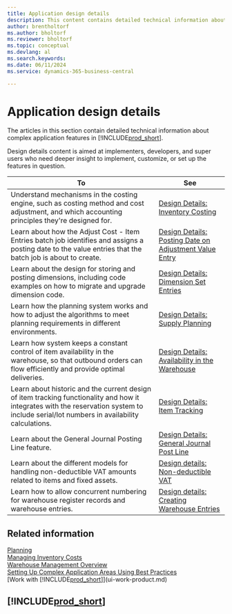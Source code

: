 ```yaml
---
title: Application design details
description: This content contains detailed technical information about complex application features in Business Central.
author: brentholtorf
ms.author: bholtorf
ms.reviewer: bholtorf
ms.topic: conceptual
ms.devlang: al
ms.search.keywords:
ms.date: 06/11/2024
ms.service: dynamics-365-business-central

---
```

# Application design details

The articles in this section contain detailed technical information about complex application features in [!INCLUDE[prod_short](includes/prod_short.md)].  

Design details content is aimed at implementers, developers, and super users who need deeper insight to implement, customize, or set up the features in question.  

|**To**|**See**|  
|------------|-------------|  
|Understand mechanisms in the costing engine, such as costing method and cost adjustment, and which accounting principles they're designed for.|[Design Details: Inventory Costing](design-details-inventory-costing.md)|  
|Learn about how the Adjust Cost - Item Entries batch job identifies and assigns a posting date to the value entries that the batch job is about to create.|[Design Details: Posting Date on Adjustment Value Entry](design-details-inventory-adjustment-value-entry-posting-date.md)|
|Learn about the design for storing and posting dimensions, including code examples on how to migrate and upgrade dimension code.|[Design Details: Dimension Set Entries](design-details-dimension-set-entries-overview.md)|
|Learn how the planning system works and how to adjust the algorithms to meet planning requirements in different environments.|[Design Details: Supply Planning](design-details-supply-planning.md)|  
|Learn how system keeps a constant control of item availability in the warehouse, so that outbound orders can flow efficiently and provide optimal deliveries.|[Design Details: Availability in the Warehouse](design-details-availability-in-the-warehouse.md)|
|Learn about historic and the current design of item tracking functionality and how it integrates with the reservation system to include serial/lot numbers in availability calculations.|[Design Details: Item Tracking](design-details-item-tracking.md)|  
|Learn about the General Journal Posting Line feature.|[Design Details: General Journal Post Line](design-details-general-journal-post-line.md)|
|Learn about the different models for handling non-deductible VAT amounts related to items and fixed assets.|[Design details: Non-deductible VAT](design-details-nondeductible-vat.md)|
|Learn how to allow concurrent numbering for warehouse register records and warehouse entries.|[Design details: Creating Warehouse Entries](design-details-warehouse-entries.md)|

## Related information

[Planning](production-planning.md)  
[Managing Inventory Costs](finance-manage-inventory-costs.md)  
[Warehouse Management Overview](design-details-warehouse-management.md)  
[Setting Up Complex Application Areas Using Best Practices](set-up-complex-application-areas-using-best-practices.md)    
[Work with [!INCLUDE[prod_short](includes/prod_short.md)]](ui-work-product.md)  

## [!INCLUDE[prod_short](includes/free_trial_md.md)]  
